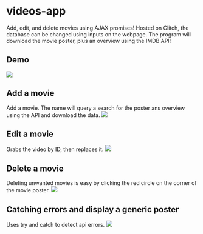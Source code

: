 # videos-app
Add, edit, and delete movies using AJAX promises! Hosted on Glitch, the database can be changed using inputs on the webpage. The program will download the movie poster, plus an overview using the IMDB API!
## Demo
![](videos_app_overview.gif)
## Add a movie
Add a movie. The name will query a search for the poster ans overview using the API and download the data.
![](videos_app_addamovie.gif)
## Edit a movie
Grabs the video by ID, then replaces it.
![](videos_app_editamovie.gif)
## Delete a movie
Deleting unwanted movies is easy by clicking the red circle on the corner of the movie poster.
![](movies_app_deleteamovie.gif)
## Catching errors and display a generic poster
Uses try and catch to detect api errors.
![](videos_app_catcherror.gif)
